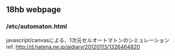 ## 18hb webpage

### /etc/automaton.html
javascript/canvasによる、1次元セルオートマトンのシミュレーション  
ref. http://d.hatena.ne.jp/aidiary/20120113/1326464820
